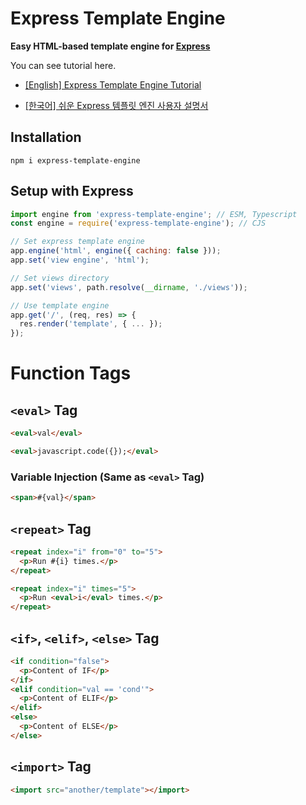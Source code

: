 # Express Template Engine

**Easy HTML-based template engine for [Express](https://expressjs.com/)**

You can see tutorial here.

- [[English] Express Template Engine Tutorial](https://github.com/wnynya/Express-Template-Engine/blob/main/TUTORIAL-en.md)

- [[한국어] 쉬운 Express 템플릿 엔진 사용자 설명서](https://github.com/wnynya/Express-Template-Engine/blob/main/TUTORIAL-ko.md)

## Installation

```
npm i express-template-engine
```

## Setup with Express

```js
import engine from 'express-template-engine'; // ESM, Typescript
const engine = require('express-template-engine'); // CJS

// Set express template engine
app.engine('html', engine({ caching: false }));
app.set('view engine', 'html');

// Set views directory
app.set('views', path.resolve(__dirname, './views'));

// Use template engine
app.get('/', (req, res) => {
  res.render('template', { ... });
});
```

# Function Tags

## `<eval>` Tag

```html
<eval>val</eval>
```

```html
<eval>javascript.code({});</eval>
```

### Variable Injection (Same as `<eval>` Tag)

```html
<span>#{val}</span>
```

## `<repeat>` Tag

```html
<repeat index="i" from="0" to="5">
  <p>Run #{i} times.</p>
</repeat>
```

```html
<repeat index="i" times="5">
  <p>Run <eval>i</eval> times.</p>
</repeat>
```

## `<if>`, `<elif>`, `<else>` Tag

```html
<if condition="false">
  <p>Content of IF</p>
</if>
<elif condition="val == 'cond'">
  <p>Content of ELIF</p>
</elif>
<else>
  <p>Content of ELSE</p>
</else>
```

## `<import>` Tag

```html
<import src="another/template"></import>
```
